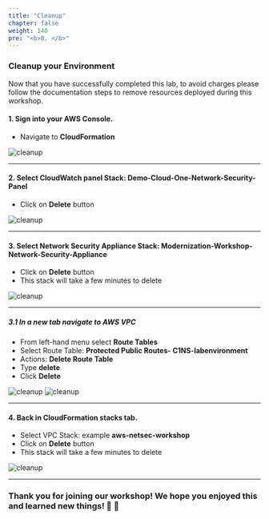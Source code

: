 ```yaml
---
title: "Cleanup"
chapter: false
weight: 140
pre: "<b>8. </b>"
---
```


### Cleanup your Environment

Now that you have successfully completed this lab, to avoid charges please follow the documentation steps to remove resources deployed during this workshop.

#### 1. Sign into your AWS Console.
- Navigate to **CloudFormation**

![cleanup](/images/stacks_cleanup.png)

---

#### 2. Select CloudWatch panel Stack: **Demo-Cloud-One-Network-Security-Panel**
- Click on **Delete** button

![cleanup](/images/cw_stack_delete.png)

---

#### 3. Select Network Security Appliance Stack: **Modernization-Workshop-Network-Security-Appliance**
- Click on **Delete** button
- This stack will take a few minutes to delete

![cleanup](/images/ns_stack_delete.png)

---

##### 3.1 In a new tab navigate to **AWS VPC**
- From left-hand menu select **Route Tables**
- Select Route Table: **Protected Public Routes- C1NS-labenvironment**
- Actions: **Delete Route Table**
- Type **delete**
- Click **Delete**

![cleanup](/images/route_tables.png)
![cleanup](/images/route_tables_delete.png)

---

#### 4. Back in CloudFormation stacks tab. 
- Select VPC Stack: example **aws-netsec-workshop**
- Click on **Delete** button
- This stack will take a few minutes to delete

![cleanup](/images/vpc_stack_delete.png)

------

### Thank you for joining our workshop! We hope you enjoyed this and learned new things! :clap: :clap: